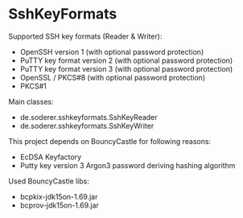 # SshKeyFormats

Supported SSH key formats (Reader & Writer):
- OpenSSH version 1 (with optional password protection)
- PuTTY key format version 2 (with optional password protection)
- PuTTY key format version 3 (with optional password protection)
- OpenSSL / PKCS#8 (with optional password protection)
- PKCS#1

Main classes:
- de.soderer.sshkeyformats.SshKeyReader
- de.soderer.sshkeyformats.SshKeyWriter

This project depends on BouncyCastle for following reasons:
- EcDSA Keyfactory
- Putty key version 3 Argon3 password deriving hashing algorithm

Used BouncyCastle libs:
- bcpkix-jdk15on-1.69.jar
- bcprov-jdk15on-1.69.jar
